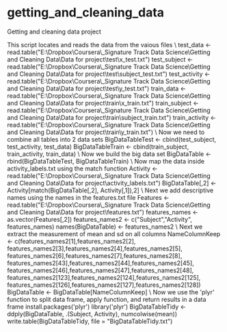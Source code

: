 getting_and_cleaning_data
=========================

Getting and cleaning data project

This script locates and reads the data from the vaious files
\\
test_data <- read.table("E:\\Dropbox\\Coursera\\_Signature Track Data Science\\Getting and Cleaning Data\\Data for project\\test\\x_test.txt")
test_subject <- read.table("E:\\Dropbox\\Coursera\\_Signature Track Data Science\\Getting and Cleaning Data\\Data for project\\test\\subject_test.txt")
test_activity <- read.table("E:\\Dropbox\\Coursera\\_Signature Track Data Science\\Getting and Cleaning Data\\Data for project\\test\\y_test.txt")
train_data <- read.table("E:\\Dropbox\\Coursera\\_Signature Track Data Science\\Getting and Cleaning Data\\Data for project\\train\\x_train.txt")
train_subject <- read.table("E:\\Dropbox\\Coursera\\_Signature Track Data Science\\Getting and Cleaning Data\\Data for project\\train\\subject_train.txt")
train_activity <- read.table("E:\\Dropbox\\Coursera\\_Signature Track Data Science\\Getting and Cleaning Data\\Data for project\\train\\y_train.txt")
\\
Now we need to combine all tables into 2 data sets
BigDataTableTest <- cbind(test_subject, test_activity, test_data)
BigDataTableTrain <- cbind(train_subject, train_activity, train_data)
\\
Now we build the big data set
BigDataTable <- rbind(BigDataTableTest, BigDataTableTrain)
\\
Now map the data inside activity_labels.txt using the match function
Activity <- read.table("E:\\Dropbox\\Coursera\\_Signature Track Data Science\\Getting and Cleaning Data\\Data for project\\activity_labels.txt")
BigDataTable[,2] <- Activity[match(BigDataTable[,2], Activity[,1]),2]
\\
Next we add descriptive names using the names in the features.txt file
Features <- read.table("E:\\Dropbox\\Coursera\\_Signature Track Data Science\\Getting and Cleaning Data\\Data for project\\features.txt")
features_names <- as.vector(Features[,2])
features_names2 <- c("Subject","Activity", features_names)
names(BigDataTable) <- features_names2
\\
Next we extract the measurement of mean and sd on all columns
NameColumnKeep <- c(features_names2[1],features_names2[2],
                    features_names2[3],features_names2[4],features_names2[5],
                    features_names2[6],features_names2[7],features_names2[8],
                    features_names2[43],features_names2[44],features_names2[45],
                    features_names2[46],features_names2[47],features_names2[48],
                    features_names2[123],features_names2[124],features_names2[125],
                    features_names2[126],features_names2[127],features_names2[128])
BigDataTable <- BigDataTable[NameColumnKeep]
\\
Now we use the 'plyr' function to split data frame, apply function, and return results in a data frame
install.packages('plyr')
library('plyr')
BigDataTableTidy <- ddply(BigDataTable, .(Subject, Activity), numcolwise(mean))
write.table(BigDataTableTidy, file = "BigDataTableTidy.txt")
